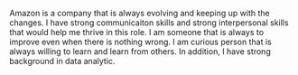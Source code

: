 Amazon is a company that is always evolving and keeping up with the changes. I have strong communicaiton skills and strong interpersonal skills that would help me thrive in this role. I am someone that is always to improve even when there is nothing wrong. I am curious person that is always willing to learn and learn from others. In addition, I have strong background in data analytic. 